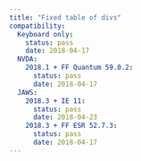 ```yaml
---
title: "Fixed table of divs"
compatibility:
  Keyboard only:
    status: pass
    date: 2018-04-17
  NVDA:
    2018.1 + FF Quantum 59.0.2:
      status: pass
      date: 2018-04-17
  JAWS:
    2018.3 + IE 11:
      status: pass
      date: 2018-04-23
    2018.3 + FF ESR 52.7.3:
      status: pass
      date: 2018-04-17
---
```

